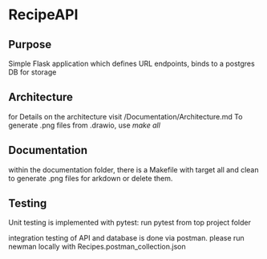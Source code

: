 # RecipeAPI

## Purpose

Simple Flask application which defines URL endpoints, binds to a postgres DB for storage

## Architecture

for Details on the architecture visit /Documentation/Architecture.md
To generate .png files from .drawio, use *make all*

## Documentation

within the documentation folder, there is a Makefile with target all and clean to generate .png files for arkdown or delete them.

## Testing

Unit testing is implemented with pytest: run pytest from top project folder

integration testing of API and database is done via postman. please run newman locally with Recipes.postman_collection.json